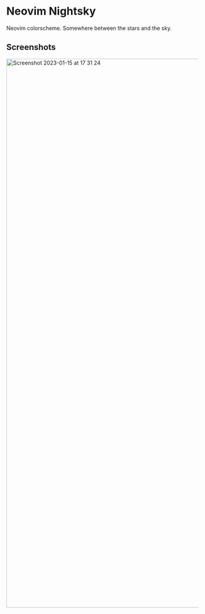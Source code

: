 # Neovim Nightsky
Neovim colorscheme. Somewhere between the stars and the sky.

## Screenshots
<img width="1440" alt="Screenshot 2023-01-15 at 17 31 24" src="https://user-images.githubusercontent.com/42460975/212535790-c0cce1aa-72bb-4c53-ad01-e05074a4b7f2.png">
